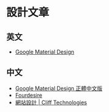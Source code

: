 # 設計文章

## 英文
* [Google Material Design](http://www.google.com/design/spec/material-design/introduction.html)

## 中文
* [Google Material Design 正體中文版](http://wcc723.gitbooks.io/google_design_translate/content/index.html)
* [Fourdesire](http://blog.fourdesire.com/)
* [網站設計 | Cliff Technologies](http://blog.clifftechnologies.com.tw/category/web-design/)
